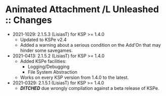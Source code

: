 # Animated Attachment /L Unleashed :: Changes

* 2021-1029: 2.1.5.3 (LisiasT) for KSP >= 1.4.0
	+ Updated to KSPe v2.4
	+ Added a warning about a serious condition on the Add'On that may hinder some savegames.
* 2021-0413: 2.1.5.2 (LisiasT) for KSP >= 1.4.0
	+ Added KSPe facilities:
		- Logging/Debugging
		- File System Abstraction
	+ Works on every KSP version from 1.4.0 to the latest.
* 2021-0329: 2.1.5.1 (LisiasT) for KSP >= 1.4.0
	+ ***DITCHED*** due wrongly compilation against a beta release of KSPe.
